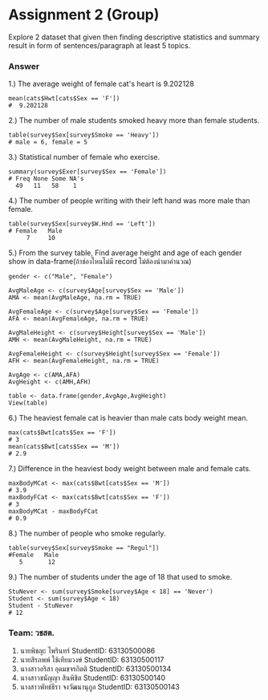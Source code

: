 # Assignment 2 (Group)
Explore 2 dataset that given then finding descriptive statistics and summary result in form of sentences/paragraph at least 5 topics.

### Answer

1.) The average weight of female cat's heart is 9.202128
```{R}
mean(cats$Hwt[cats$Sex == 'F'])
#  9.202128
```

2.) The number of male students smoked heavy more than female students.
```{R}
table(survey$Sex[survey$Smoke == 'Heavy'])
# male = 6, female = 5
```
3.) Statistical number of female who exercise.
```{R}
summary(survey$Exer[survey$Sex == 'Female'])
# Freq None Some NA's 
  49   11   58    1 
```
4.) The number of people writing with their left hand was more male than female.
```{R}
table(survey$Sex[survey$W.Hnd == 'Left'])
# Female   Male 
     7     10 
```
5.) From the survey table, Find average height and age of each gender show in data-frame(ถ้าช่องไหนไม่มี record ไม่ต้องนํามาคํานวณ)
```{R}
gender <- c("Male", "Female")

AvgMaleAge <- c(survey$Age[survey$Sex == 'Male'])
AMA <- mean(AvgMaleAge, na.rm = TRUE)

AvgFemaleAge <- c(survey$Age[survey$Sex == 'Female'])
AFA <- mean(AvgFemaleAge, na.rm = TRUE)

AvgMaleHeight <- c(survey$Height[survey$Sex == 'Male'])
AMH <- mean(AvgMaleHeight, na.rm = TRUE)

AvgFemaleHeight <- c(survey$Height[survey$Sex == 'Female'])
AFH <- mean(AvgFemaleHeight, na.rm = TRUE)

AvgAge <- c(AMA,AFA)
AvgHeight <- c(AMH,AFH)

table <- data.frame(gender,AvgAge,AvgHeight)
View(table)
```
6.) The heaviest female cat is heavier than male cats body weight mean.
```{R}
max(cats$Bwt[cats$Sex == 'F'])
# 3
mean(cats$Bwt[cats$Sex == 'M'])
# 2.9
```
7.) Difference in the heaviest body weight between male and female cats.
```{R}
maxBodyMCat <- max(cats$Bwt[cats$Sex == 'M']) 
# 3.9
maxBodyFCat <- max(cats$Bwt[cats$Sex == 'F']) 
# 3
maxBodyMCat - maxBodyFCat 
# 0.9
```
8.) The number of people who smoke regularly.
```{R}
table(survey$Sex[survey$Smoke == "Regul"])
#Female   Male 
   5       12
```
9.) The number of students under the age of 18 that used to smoke. 
```{R}
StuNever <- sum(survey$Smoke[survey$Age < 18] == 'Never')
Student <- sum(survey$Age < 18)
Student - StuNever
# 12
```
### Team: วชสต.
1. นายพิชญะ ไพรินทร์ StudentID: 63130500086
2. นายสิรภพพ์ ใช้เทียมวงษ์ StudentID: 63130500117
3. นางสาวอริสา อุดมขจรกิตติ StudentID: 63130500134
4. นางสาวชนัญญา สินพิชิต StudentID: 63130500140
5. นางสาวพัทธ์ธีรา จงวัฒนานุกูล StudentID: 63130500143
